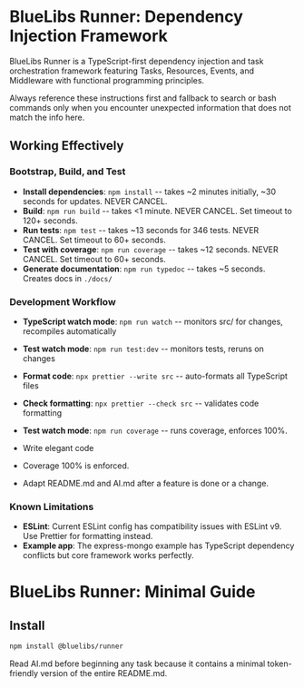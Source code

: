 # BlueLibs Runner: Dependency Injection Framework

BlueLibs Runner is a TypeScript-first dependency injection and task orchestration framework featuring Tasks, Resources, Events, and Middleware with functional programming principles.

Always reference these instructions first and fallback to search or bash commands only when you encounter unexpected information that does not match the info here.

## Working Effectively

### Bootstrap, Build, and Test

- **Install dependencies**: `npm install` -- takes ~2 minutes initially, ~30 seconds for updates. NEVER CANCEL.
- **Build**: `npm run build` -- takes <1 minute. NEVER CANCEL. Set timeout to 120+ seconds.
- **Run tests**: `npm test` -- takes ~13 seconds for 346 tests. NEVER CANCEL. Set timeout to 60+ seconds.
- **Test with coverage**: `npm run coverage` -- takes ~12 seconds. NEVER CANCEL. Set timeout to 60+ seconds.
- **Generate documentation**: `npm run typedoc` -- takes ~5 seconds. Creates docs in `./docs/`

### Development Workflow

- **TypeScript watch mode**: `npm run watch` -- monitors src/ for changes, recompiles automatically
- **Test watch mode**: `npm run test:dev` -- monitors tests, reruns on changes
- **Format code**: `npx prettier --write src` -- auto-formats all TypeScript files
- **Check formatting**: `npx prettier --check src` -- validates code formatting
- **Test watch mode**: `npm run coverage` -- runs coverage, enforces 100%.

- Write elegant code
- Coverage 100% is enforced.
- Adapt README.md and AI.md after a feature is done or a change.

### Known Limitations

- **ESLint**: Current ESLint config has compatibility issues with ESLint v9. Use Prettier for formatting instead.
- **Example app**: The express-mongo example has TypeScript dependency conflicts but core framework works perfectly.

# BlueLibs Runner: Minimal Guide

## Install

```bash
npm install @bluelibs/runner
```

Read AI.md before beginning any task because it contains a minimal token-friendly version of the entire README.md.
